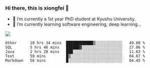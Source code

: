 ### Hi there, this is xiongfei 👋


- 🔭 I’m currently a 1st year PhD student at Kyushu University.
- 🌱 I’m currently learning software engineering, deep learning...

<!--
**Toma62299781/Toma62299781** is a ✨ _special_ ✨ repository because its `README.md` (this file) appears on your GitHub profile.
Here are some ideas to get you started:
-->

![](https://github-readme-stats.vercel.app/api?username=Toma62299781)

<!--START_SECTION:waka-->
```text
Other      10 hrs 34 mins  ████████████▒░░░░░░░░░░░░   49.60 % 
SQL        5 hrs 46 mins   ██████▓░░░░░░░░░░░░░░░░░░   27.06 % 
Java       2 hrs 28 mins   ███░░░░░░░░░░░░░░░░░░░░░░   11.63 % 
Text       59 mins         █▒░░░░░░░░░░░░░░░░░░░░░░░   04.67 % 
Markdown   56 mins         █░░░░░░░░░░░░░░░░░░░░░░░░   04.45 % 
```
<!--END_SECTION:waka-->

